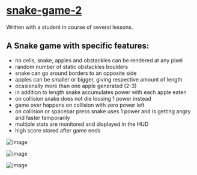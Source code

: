 # [snake-game-2](https://github.com/UniBreakfast/snake-game-2)

Written with a student in course of several lessons.

## A Snake game with specific features:

- no cells, snake, apples and obstackles can be rendered at any pixel
- random number of static obstackles boulders
- snake can go around borders to an opposite side
- apples can be smaller or bigger, giving respective amount of length
- ocasionally more than one apple generated (2-3)
- in addition to length snake accumulates power with each apple eaten
- on collision snake does not die loosing 1 power instead
- game over happens on collision with zero power left
- on collision or spacebar press snake uses 1 power and is getting angry and faster temporarily
- multiple stats are monitored and displayed in the HUD
- high score stored after game ends

![image](https://github.com/user-attachments/assets/0c0790bb-b958-45c6-8780-75abcfeb1c47)

![image](https://github.com/user-attachments/assets/ab00f4cb-a795-4edd-8ddc-2c9148eff8d7)

![image](https://github.com/user-attachments/assets/9e0cc19b-7cfd-47e0-9657-17ce7ef8273e)
